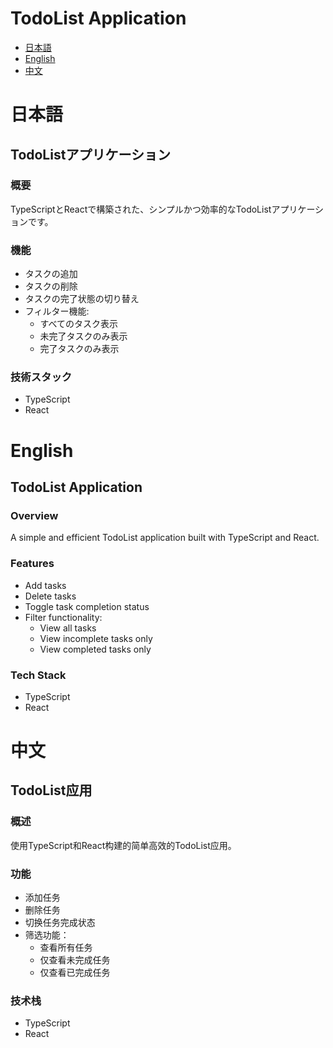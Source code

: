 # TodoList Application
- [日本語](#日本語)
- [English](#english)
- [中文](#中文)

# 日本語

## TodoListアプリケーション

### 概要
TypeScriptとReactで構築された、シンプルかつ効率的なTodoListアプリケーションです。

### 機能
- タスクの追加
- タスクの削除
- タスクの完了状態の切り替え
- フィルター機能:
  - すべてのタスク表示
  - 未完了タスクのみ表示
  - 完了タスクのみ表示

### 技術スタック
- TypeScript
- React

# English

## TodoList Application

### Overview
A simple and efficient TodoList application built with TypeScript and React.

### Features
- Add tasks
- Delete tasks
- Toggle task completion status
- Filter functionality:
  - View all tasks
  - View incomplete tasks only
  - View completed tasks only

### Tech Stack
- TypeScript
- React

# 中文

## TodoList应用

### 概述
使用TypeScript和React构建的简单高效的TodoList应用。

### 功能
- 添加任务
- 删除任务
- 切换任务完成状态
- 筛选功能：
  - 查看所有任务
  - 仅查看未完成任务
  - 仅查看已完成任务

### 技术栈
- TypeScript
- React
